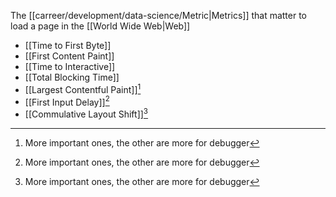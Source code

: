 The [[carreer/development/data-science/Metric|Metrics]] that matter to load a page in the [[World Wide Web|Web]]

- [[Time to First Byte]] 
- [[First Content Paint]]
- [[Time to Interactive]]
- [[Total Blocking Time]]
- [[Largest Contentful Paint]][^1]
- [[First Input Delay]][^1]
- [[Commulative Layout Shift]][^1]

[^1]: More important ones, the other are more for debugger